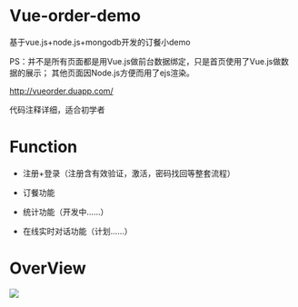 # Vue-order-demo
基于vue.js+node.js+mongodb开发的订餐小demo


PS：并不是所有页面都是用Vue.js做前台数据绑定，只是首页使用了Vue.js做数据的展示；
其他页面因Node.js方便而用了ejs渲染。

<a href="http://vueorder.duapp.com/" target="_blank">http://vueorder.duapp.com/</a>

代码注释详细，适合初学者

# Function

 - 注册+登录（注册含有效验证，激活，密码找回等整套流程）

 - 订餐功能

 - 统计功能（开发中……）

 - 在线实时对话功能（计划……）

# OverView

![][1]

[1]: https://github.com/giscafer/Vue-order/blob/master/src/assets/overview1.0.png